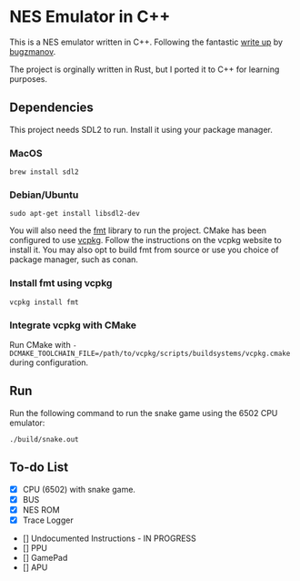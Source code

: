 # NES Emulator in C++

This is a NES emulator written in C++. Following the fantastic [write up](https://bugzmanov.github.io/nes_ebook/chapter_1.html) by [bugzmanov](https://github.com/bugzmanov/).

The project is orginally written in Rust, but I ported it to C++ for learning purposes.

## Dependencies

This project needs SDL2 to run. Install it using your package manager.

### MacOS

`brew install sdl2`

### Debian/Ubuntu

`sudo apt-get install libsdl2-dev`

You will also need the [fmt](https://fmt.dev/latest/index.html) library to run the project. CMake has been configured to use [vcpkg](https://vcpkg.io/en/getting-started). Follow the instructions on the vcpkg website to install it. You may also opt to build fmt from source or use you choice of package manager, such as conan. 

### Install fmt using vcpkg

`vcpkg install fmt`

### Integrate vcpkg with CMake

Run CMake with `-DCMAKE_TOOLCHAIN_FILE=/path/to/vcpkg/scripts/buildsystems/vcpkg.cmake` during configuration.

## Run

Run the following command to run the snake game using the 6502 CPU emulator:

`./build/snake.out`

## To-do List

- [x] CPU (6502) with snake game.
- [x] BUS
- [x] NES ROM
- [x] Trace Logger
- [] Undocumented Instructions - IN PROGRESS
- [] PPU
- [] GamePad
- [] APU
